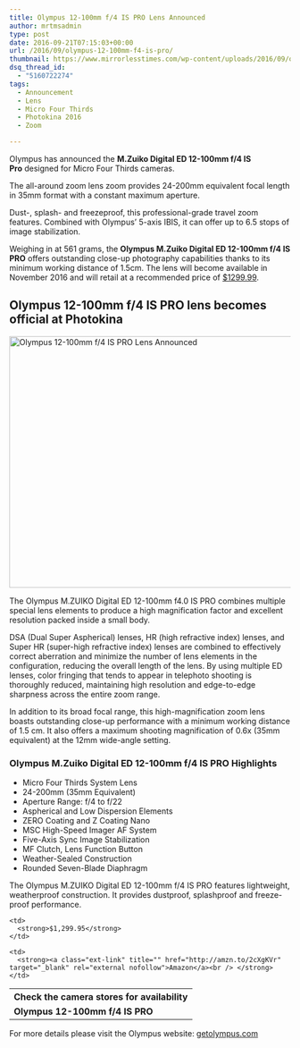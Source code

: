 ```yaml
---
title: Olympus 12-100mm f/4 IS PRO Lens Announced
author: mrtmsadmin
type: post
date: 2016-09-21T07:15:03+00:00
url: /2016/09/olympus-12-100mm-f4-is-pro/
thumbnail: https://www.mirrorlesstimes.com/wp-content/uploads/2016/09/olympus-m-zuiko-digital-ed-12-100mm-14-0-pro.jpg
dsq_thread_id:
  - "5160722274"
tags:
  - Announcement
  - Lens
  - Micro Four Thirds
  - Photokina 2016
  - Zoom

---
```

Olympus has announced the **M.Zuiko Digital ED 12-100mm f/4 IS Pro** designed for Micro Four Thirds cameras.

The all-around zoom lens zoom provides 24-200mm equivalent focal length in 35mm format with a constant maximum aperture.

Dust-, splash- and freezeproof, this professional-grade travel zoom features. Combined with Olympus’ 5-axis IBIS, it can offer up to 6.5 stops of image stabilization.

Weighing in at 561 grams, the **Olympus M.Zuiko Digital ED 12-100mm f/4 IS PRO** offers outstanding close-up photography capabilities thanks to its minimum working distance of 1.5cm. The lens will become available in November 2016 and will retail at a recommended price of <a class="ext-link" title="" href="http://amzn.to/2cXgKVr" target="_blank" rel="external nofollow">$1299.99</a>.<!--more-->

## **Olympus 12-100mm f/4 IS PRO lens becomes official at Photokina**

<a href="https://www.amazon.com/Olympus-V314080BU000-12-100mm-M-Zuiko-Digital/dp/B01LWC5IMC/ref=as_li_ss_il?s=photo&ie=UTF8&qid=1474306335&sr=1-1&keywords=V314080BU000&linkCode=li3&tag=mirrorlesst-20&linkId=8bc16e4492df62cf412b26be1a2bc2d6" target="_blank"><img class="alignnone wp-image-580 size-full" title="Olympus 12-100mm f/4 IS PRO Lens Announced" src="https://i1.wp.com/www.mirrorlesstimes.com/wp-content/uploads/2016/09/olympus-m-zuiko-digital-ed-12-100mm-14-0-pro-lens.jpg?resize=600%2C450&#038;ssl=1" alt="Olympus 12-100mm f/4 IS PRO Lens Announced" width="600" height="450" srcset="https://i1.wp.com/www.mirrorlesstimes.com/wp-content/uploads/2016/09/olympus-m-zuiko-digital-ed-12-100mm-14-0-pro-lens.jpg?w=1200&ssl=1 1200w, https://i1.wp.com/www.mirrorlesstimes.com/wp-content/uploads/2016/09/olympus-m-zuiko-digital-ed-12-100mm-14-0-pro-lens.jpg?resize=300%2C225&ssl=1 300w, https://i1.wp.com/www.mirrorlesstimes.com/wp-content/uploads/2016/09/olympus-m-zuiko-digital-ed-12-100mm-14-0-pro-lens.jpg?resize=768%2C576&ssl=1 768w, https://i1.wp.com/www.mirrorlesstimes.com/wp-content/uploads/2016/09/olympus-m-zuiko-digital-ed-12-100mm-14-0-pro-lens.jpg?resize=1024%2C768&ssl=1 1024w" sizes="(max-width: 600px) 100vw, 600px" data-recalc-dims="1" /></a><img style="border: none !important; margin: 0px !important;" src="https://ir-na.amazon-adsystem.com/e/ir?t=mirrorlesst-20&l=li3&o=1&a=B01LWC5IMC" alt="" width="1" height="1" border="0" />

The Olympus M.ZUIKO Digital ED 12-100mm f4.0 IS PRO combines multiple special lens elements to produce a high magnification factor and excellent resolution packed inside a small body.

DSA (Dual Super Aspherical) lenses, HR (high refractive index) lenses, and Super HR (super-high refractive index) lenses are combined to effectively correct aberration and minimize the number of lens elements in the configuration, reducing the overall length of the lens. By using multiple ED lenses, color fringing that tends to appear in telephoto shooting is thoroughly reduced, maintaining high resolution and edge-to-edge sharpness across the entire zoom range.

In addition to its broad focal range, this high-magnification zoom lens boasts outstanding close-up performance with a minimum working distance of 1.5 cm. It also offers a maximum shooting magnification of 0.6x (35mm equivalent) at the 12mm wide-angle setting.

### Olympus M.Zuiko Digital ED 12-100mm f/4 IS PRO Highlights

<ul class="top-section-list" data-selenium="highlightList">
  <li class="top-section-list-item">
    Micro Four Thirds System Lens
  </li>
  <li class="top-section-list-item">
    24-200mm (35mm Equivalent)
  </li>
  <li class="top-section-list-item">
    Aperture Range: f/4 to f/22
  </li>
  <li class="top-section-list-item">
    Aspherical and Low Dispersion Elements
  </li>
  <li class="top-section-list-item">
    ZERO Coating and Z Coating Nano
  </li>
  <li class="top-section-list-item">
    MSC High-Speed Imager AF System
  </li>
  <li class="top-section-list-item">
    Five-Axis Sync Image Stabilization
  </li>
  <li class="top-section-list-item">
    MF Clutch, Lens Function Button
  </li>
  <li class="top-section-list-item">
    Weather-Sealed Construction
  </li>
  <li class="top-section-list-item">
    Rounded Seven-Blade Diaphragm
  </li>
</ul>

The Olympus M.ZUIKO Digital ED 12-100mm f/4 IS PRO features lightweight, weatherproof construction. It provides dustproof, splashproof and freeze-proof performance.

<table  class="tableizer-table table table-hover" >
  <tr class="tableizer-firstrow">
    <th colspan="3">
      Check the camera stores for availability
    </th>
  </tr>
  
  <tr>
    <td>
      <strong>Olympus 12-100mm f/4 IS PRO</strong>
    </td>
    
    <td>
      <strong>$1,299.95</strong>
    </td>
    
    <td>
      <strong><a class="ext-link" title="" href="http://amzn.to/2cXgKVr" target="_blank" rel="external nofollow">Amazon</a><br /> </strong>
    </td>
  </tr>
</table>

For more details please visit the Olympus website: [getolympus.com][1]

 [1]: http://www.getolympus.com/
